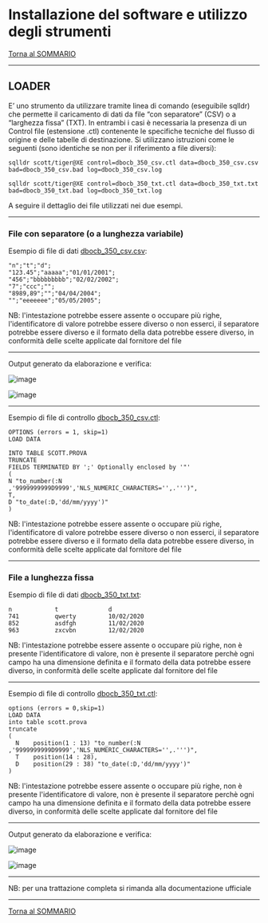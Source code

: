 # Installazione del software e utilizzo degli strumenti

[Torna al SOMMARIO](https://github.com/pmarconcini/DB_Oracle_Corso_Base/blob/master/000_sommario.md)


-----------------------------------
## LOADER

E’ uno strumento da utilizzare tramite linea di comando (eseguibile sqlldr) che permette il caricamento di dati da file “con separatore” (CSV) o a “larghezza fissa” (TXT). 
In entrambi i casi è necessaria la presenza di un Control file (estensione .ctl) contenente le specifiche tecniche del flusso di origine e delle tabelle di destinazione.
Si utilizzano istruzioni come le seguenti (sono identiche se non per il riferimento a file diversi):

    sqlldr scott/tiger@XE control=dbocb_350_csv.ctl data=dbocb_350_csv.csv bad=dbocb_350_csv.bad log=dbocb_350_csv.log

    sqlldr scott/tiger@XE control=dbocb_350_txt.ctl data=dbocb_350_txt.txt bad=dbocb_350_txt.bad log=dbocb_350_txt.log

A seguire il dettaglio dei file utilizzati nei due esempi.


-----------------------------------
### File con separatore (o a lunghezza variabile)

Esempio di file di dati [dbocb_350_csv.csv](https://github.com/pmarconcini/DB_Oracle_Corso_Base/blob/master/dbocb_350_csv.csv):

    "n";"t";"d";
    "123.45";"aaaaa";"01/01/2001";
    "456";"bbbbbbbbb";"02/02/2002";
    "7";"ccc";"";
    "8989,89";"";"04/04/2004";
    "";"eeeeeee";"05/05/2005";

NB: l'intestazione potrebbe essere assente o occupare più righe, l'identificatore di valore potrebbe essere diverso o non esserci, il separatore potrebbe essere diverso e il formato della data potrebbe essere diverso, in conformità delle scelte applicate dal fornitore del file

-----------------------------------

Output generato da elaborazione e verifica:

![image](https://github.com/pmarconcini/DB_Oracle_Corso_Base/assets/82878995/16a7a3e6-5bab-4a31-b6da-dc8d7861660a)

![image](https://github.com/pmarconcini/DB_Oracle_Corso_Base/assets/82878995/1d38d661-9dec-4bed-a06e-11ab62944bbe)



-----------------------------------

Esempio di file di controllo [dbocb_350_csv.ctl](https://github.com/pmarconcini/DB_Oracle_Corso_Base/blob/master/dbocb_350_csv.ctl):

    OPTIONS (errors = 1, skip=1)
    LOAD DATA
    
    INTO TABLE SCOTT.PROVA
    TRUNCATE
    FIELDS TERMINATED BY ';' Optionally enclosed by '"'
    (
    N "to_number(:N    ,'9999999999D9999','NLS_NUMERIC_CHARACTERS='',.''')",
    T,
    D "to_date(:D,'dd/mm/yyyy')"
    )

NB: l'intestazione potrebbe essere assente o occupare più righe, l'identificatore di valore potrebbe essere diverso o non esserci, il separatore potrebbe essere diverso e il formato della data potrebbe essere diverso, in conformità delle scelte applicate dal fornitore del file


-----------------------------------
### File a lunghezza fissa

Esempio di file di dati  [dbocb_350_txt.txt](https://github.com/pmarconcini/DB_Oracle_Corso_Base/blob/master/dbocb_350_txt.txt):

    n            t              d
    741          qwerty         10/02/2020
    852          asdfgh         11/02/2020
    963          zxcvbn         12/02/2020

NB: l'intestazione potrebbe essere assente o occupare più righe, non è presente l'identificatore di valore, non è presente il separatore perchè ogni campo ha una dimensione definita e il formato della data potrebbe essere diverso, in conformità delle scelte applicate dal fornitore del file

-----------------------------------

Esempio di file di controllo [dbocb_350_txt.ctl](https://github.com/pmarconcini/DB_Oracle_Corso_Base/blob/master/dbocb_350_txt.ctl):

    options (errors = 0,skip=1)
    LOAD DATA
    into table scott.prova
    truncate
    (
      N	   position(1 : 13) "to_number(:N    ,'9999999999D9999','NLS_NUMERIC_CHARACTERS='',.''')",
      T	   position(14 : 28),
      D    position(29 : 38) "to_date(:D,'dd/mm/yyyy')"
    )

NB: l'intestazione potrebbe essere assente o occupare più righe, non è presente l'identificatore di valore, non è presente il separatore perchè ogni campo ha una dimensione definita e il formato della data potrebbe essere diverso, in conformità delle scelte applicate dal fornitore del file

-----------------------------------

Output generato da elaborazione e verifica:

![image](https://github.com/pmarconcini/DB_Oracle_Corso_Base/assets/82878995/47a10645-b4ff-4f80-9248-1b8f9bf80136)

![image](https://github.com/pmarconcini/DB_Oracle_Corso_Base/assets/82878995/4f3df68b-e3f5-4d00-b2e3-18293de4bf86)


-----------------------------------

NB: per una trattazione completa si rimanda alla documentazione ufficiale

-----------------------------------
[Torna al SOMMARIO](https://github.com/pmarconcini/DB_Oracle_Corso_Base/blob/master/000_sommario.md)

